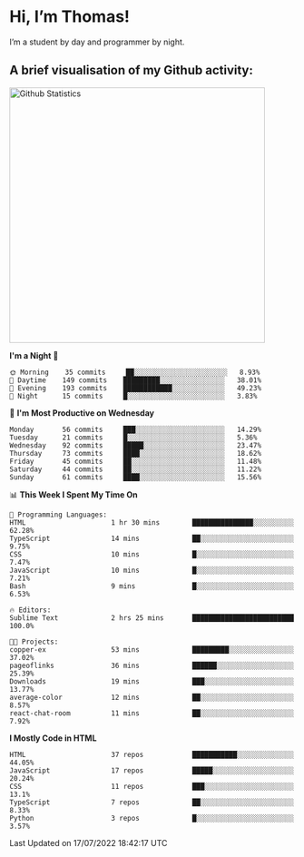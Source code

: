 # Hi, I’m Thomas!
I’m a student by day and programmer by night.

## A brief visualisation of my Github activity:

<img title="My Github Statistics" alt="Github Statistics" width="450px" src="https://github-readme-stats.vercel.app/api?username=thomasrettig&show_icons=true&include_all_commits=true&count_private=true&&hide=issues&theme=tokyonight&border_radius=6px"/>

<!--START_SECTION:waka-->
**I'm a Night 🦉** 

```text
🌞 Morning    35 commits     ██░░░░░░░░░░░░░░░░░░░░░░░   8.93% 
🌆 Daytime    149 commits    █████████░░░░░░░░░░░░░░░░   38.01% 
🌃 Evening    193 commits    ████████████░░░░░░░░░░░░░   49.23% 
🌙 Night      15 commits     █░░░░░░░░░░░░░░░░░░░░░░░░   3.83%

```
📅 **I'm Most Productive on Wednesday** 

```text
Monday       56 commits     ███░░░░░░░░░░░░░░░░░░░░░░   14.29% 
Tuesday      21 commits     █░░░░░░░░░░░░░░░░░░░░░░░░   5.36% 
Wednesday    92 commits     █████░░░░░░░░░░░░░░░░░░░░   23.47% 
Thursday     73 commits     ████░░░░░░░░░░░░░░░░░░░░░   18.62% 
Friday       45 commits     ██░░░░░░░░░░░░░░░░░░░░░░░   11.48% 
Saturday     44 commits     ██░░░░░░░░░░░░░░░░░░░░░░░   11.22% 
Sunday       61 commits     ████░░░░░░░░░░░░░░░░░░░░░   15.56%

```


📊 **This Week I Spent My Time On** 

```text
💬 Programming Languages: 
HTML                     1 hr 30 mins        ███████████████░░░░░░░░░░   62.28% 
TypeScript               14 mins             ██░░░░░░░░░░░░░░░░░░░░░░░   9.75% 
CSS                      10 mins             █░░░░░░░░░░░░░░░░░░░░░░░░   7.47% 
JavaScript               10 mins             █░░░░░░░░░░░░░░░░░░░░░░░░   7.21% 
Bash                     9 mins              █░░░░░░░░░░░░░░░░░░░░░░░░   6.53%

🔥 Editors: 
Sublime Text             2 hrs 25 mins       █████████████████████████   100.0%

🐱‍💻 Projects: 
copper-ex                53 mins             █████████░░░░░░░░░░░░░░░░   37.02% 
pageoflinks              36 mins             ██████░░░░░░░░░░░░░░░░░░░   25.39% 
Downloads                19 mins             ███░░░░░░░░░░░░░░░░░░░░░░   13.77% 
average-color            12 mins             ██░░░░░░░░░░░░░░░░░░░░░░░   8.57% 
react-chat-room          11 mins             ██░░░░░░░░░░░░░░░░░░░░░░░   7.92%

```

**I Mostly Code in HTML** 

```text
HTML                     37 repos            ███████████░░░░░░░░░░░░░░   44.05% 
JavaScript               17 repos            █████░░░░░░░░░░░░░░░░░░░░   20.24% 
CSS                      11 repos            ███░░░░░░░░░░░░░░░░░░░░░░   13.1% 
TypeScript               7 repos             ██░░░░░░░░░░░░░░░░░░░░░░░   8.33% 
Python                   3 repos             █░░░░░░░░░░░░░░░░░░░░░░░░   3.57%

```



 Last Updated on 17/07/2022 18:42:17 UTC
<!--END_SECTION:waka-->
